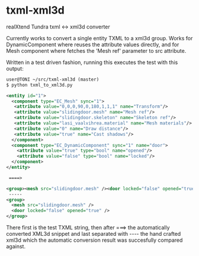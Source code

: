 txml-xml3d
==========

realXtend Tundra txml &lt;-> xml3d converter

Currently works to convert a single entity TXML to a xml3d
group. Works for DynamicComponent where reuses the attribute values directly, and for Mesh component where fetches the 'Mesh ref' parameter to src attribute.

Written in a test driven fashion, running this executes the test with this output:

```xml
user@TONI ~/src/txml-xml3d (master)
$ python txml_to_xml3d.py

<entity id="1">
  <component type="EC_Mesh" sync="1">
   <attribute value="0,0,0,90,0,180,1,1,1" name="Transform"/>
   <attribute value="slidingdoor.mesh" name="Mesh ref"/>
   <attribute value="slidingdoor.skeleton" name="Skeleton ref"/>
   <attribute value="lasi_vaalvihrea.material" name="Mesh materials"/>
   <attribute value="0" name="Draw distance"/>
   <attribute value="true" name="Cast shadows"/>
  </component>
  <component type="EC_DynamicComponent" sync="1" name="door">
    <attribute value="true" type="bool" name="opened"/>
    <attribute value="false" type="bool" name="locked"/>
  </component>
</entity>

 ====>

<group><mesh src="slidingdoor.mesh" /><door locked="false" opened="true" /></group>
 -----
<group>
  <mesh src="slidingdoor.mesh" />
  <door locked="false" opened="true" />
</group>
```

There first is the test TXML string, then after ===> the automatically converted XML3d snippet and last separated with ---- the hand crafted xml3d which the automatic conversion result was succesfully compared against.
